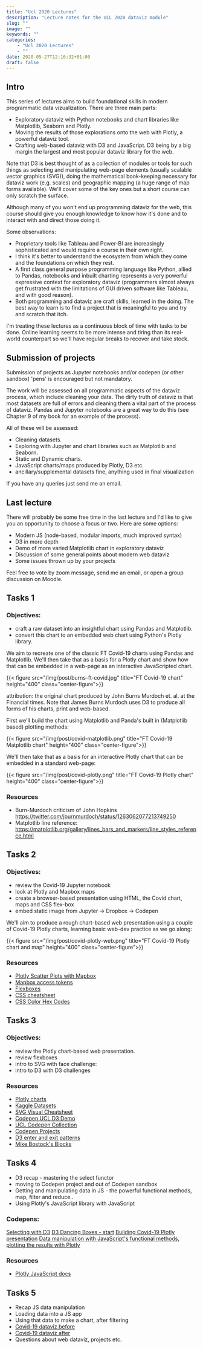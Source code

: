 ```yaml
---
title: "Ucl 2020 Lectures"
description: "Lecture notes for the UCL 2020 dataviz module"
slug: ""
image: ""
keywords: ""
categories:
    - "Ucl 2020 Lectures"
    - ""
date: 2020-05-27T12:16:32+01:00
draft: false
---
```


## Intro

This series of lectures aims to build foundational skills in modern programmatic data vizualization. There are three main parts:

- Exploratory dataviz with Python notebooks and chart libraries like Matplotlib, Seaborn and Plotly.
- Moving the results of those explorations onto the web with Plotly, a powerful dataviz tool.
- Crafting web-based dataviz with D3 and JavaScript. D3 being by a big margin the largest and most popular dataviz library for the web.

Note that D3 is best thought of as a collection of modules or tools for such things as selecting and manipulating web-page elements (usually scalable vector graphics (SVG)), doing the mathematical book-keeping necessary for dataviz work (e.g. scales) and geographic mapping (a huge range of map forms available). We'll cover some of the key ones but a short course can only scratch the surface.

Although many of you won't end up programming dataviz for the web, this course should give you enough knowledge to know how it's done and to interact with and direct those doing it.

Some observations:

- Proprietary tools like Tableau and Power-BI are increasingly  sophisticated and would require a course in their own right.
- I think it's better to understand the ecosystem from which they come and the foundations on which they rest.
- A first class general purpose programming language like Python, allied to Pandas, notebooks and inbuilt charting represents a very powerful expressive context for exploratory dataviz (programmers almost always get frustrated with the limitations of GUI driven software like Tableau, and with good reason).
- Both programming and dataviz are craft skills, learned in the doing. The best way to learn is to find a project that is meaningful to you and try and scratch that itch.

I'm treating these lectures as a continuous block of time with tasks to be done. Online learning seems to be more intense and tiring than its real-world counterpart so we'll have regular breaks to recover and take stock.

## Submission of projects
Submission of projects as Jupyter notebooks and/or codepen (or other sandbox) 'pens' is encouraged but not mandatory.

The work will be assessed on all programmatic aspects of the dataviz process, which include cleaning your data. The dirty truth of dataviz is that most datasets are full of errors and cleaning them a vital part of the process of dataviz. Pandas and Jupyter notebooks are a great way to do this (see Chapter 9 of my book for an example of the process).

All of these will be assessed:

- Cleaning datasets.
- Exploring with Jupyter and chart libraries such as Matplotlib and Seaborn.
- Static and Dynamic charts.
- JavaScript charts/maps produced by Plotly, D3 etc.
- ancillary/supplemental datasets fine, anything used in final visualization

If you have any queries just send me an email.

## Last lecture
There will probably be some free time in the last lecture and I'd like to give you an opportunity to choose a focus or two. Here are some options:

- Modern JS (node-based, modular imports, much improved syntax)
- D3 in more depth
- Demo of more varied Matplotlib chart in exploratory dataviz
- Discussion of some general points about modern web dataviz
- Some issues thrown up by your projects

Feel free to vote by zoom message, send me an email, or open a group discussion on Moodle.

## Tasks 1

### Objectives:

- craft a raw dataset into an insightful chart using Pandas and Matplotlib.
- convert this chart to an embedded web chart using Python's Plotly library.

We aim to recreate one of the classic FT Covid-19 charts using Pandas and Matplotlib. We'll then take that as a basis for a Plotly chart and show how that can be embedded in a web-page as an interactive JavaScripted chart.

{{< figure src="/img/post/burns-ft-covid.jpg" title="FT Covid-19 chart" height="400" class="center-figure">}}

attribution: the original chart produced by John Burns Murdoch et. al. at the Financial times. Note that James Burns Murdoch uses D3 to produce all forms of his charts, print and web-based.

First we'll build the chart using Matplotlib and Panda's built in (Matplotlib based) plotting methods:

{{< figure src="/img/post/covid-matplotlib.png" title="FT Covid-19 Matplotlib chart" height="400" class="center-figure">}}

We'll then take that as a basis for an interactive Plotly chart that can be embedded in a standard web-page:

{{< figure src="/img/post/covid-plotly.png" title="FT Covid-19 Plotly chart" height="400" class="center-figure">}}

### Resources

- Burn-Murdoch criticism of John Hopkins https://twitter.com/jburnmurdoch/status/1263062077213749250
- Matplotlib line reference: https://matplotlib.org/gallery/lines_bars_and_markers/line_styles_reference.html

## Tasks 2

### Objectives:

- review the Covid-19 Jupyter notebook
- look at Plotly and Mapbox maps
- create a browser-based presentation using HTML, the Covid chart, maps and CSS flex-box
- embed static image from Jupyter -> Dropbox -> Codepen

We'll aim to produce a rough chart-based web presentation using a couple of Covid-19 Plotly charts, learning basic web-dev practice as we go along:


{{< figure src="/img/post/covid-plotly-web.png" title="FT Covid-19 Plotly chart and map" height="400" class="center-figure">}}

### Resources

- [Plotly Scatter Plots with Mapbox](https://plotly.com/python/scattermapbox/)
- [Mapbox access tokens](https://docs.mapbox.com/help/glossary/access-token/)
- [Flexboxes](https://www.w3schools.com/csS/css3_flexbox.asp)
- [CSS cheatsheet](https://adam-marsden.co.uk/css-cheat-sheet)
- [CSS Color Hex Codes](https://www.color-hex.com/)

## Tasks 3

### Objectives:

- review the Plotly chart-based web presentation.
- review flexboxes
- intro to SVG with face challenge:
- intro to D3 with D3 challenges

### Resources

- [Plotly charts](https://plotly.com/python/)
- [Kaggle Datasets](https://www.kaggle.com/datasets?fileType=csv)
- [SVG Visual Cheatsheet](http://www.cheat-sheets.org/own/svg/index.xhtml)
- [Codepen UCL D3 Demo](https://codepen.io/kyrand/project/editor/ZMbqEL)
- [UCL Codepen Collection](https://codepen.io/collection/XGyvyO)
- [Codepen Projects](https://codepen.io/pro/projects/)
- [D3 enter and exit patterns](https://www.d3indepth.com/enterexit/)
- [Mike Bostock's Blocks](https://bl.ocks.org/mbostock)

## Tasks 4

- D3 recap - mastering the select functor
- moving to Codepen project and out of Codepen sandbox
- Getting and manipulating data in JS - the powerful functional methods, map, filter and reduce..
- Using Plotly's JavaScript library with JavaScript

### Codepens:
[Selecting with D3](https://codepen.io/kyrand/pen/RwrwqJm)
[D3 Dancing Boxes - start](https://codepen.io/kyrand/pen/WBVZgz?editors=1111)
[Building Covid-19 Plotly presentation](https://codepen.io/kyrand/pen/eYJOJMq)
[Data manipulation with JavaScript's functional methods, plotting the results with Plotly](https://codepen.io/kyrand/pen/ZNgrOo)

### Resources
- [Plotly JavaScript docs](https://plotly.com/javascript/)

## Tasks 5

- Recap JS data manipulation
- Loading data into a JS app
- Using that data to make a chart, after filtering
- [Covid-19 dataviz before](https://codepen.io/kyrand/pen/eYJOJMq?editors=1010)
- [Covid-19 dataviz after](https://codepen.io/gordongilson/project/editor/DNgOev)
- Questions about web dataviz, projects etc.
